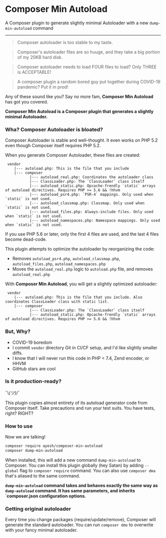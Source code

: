 # Composer Min Autoload
A Composer plugin to generate slightly minimal Autoloader with a new `dump-min-autoload` command

---

> Composer autoloader is too stable to my taste.

> Composer's autoloader files are so huuge, and they take a big portion of my 20KB hard disk.

> Composer autoloader needs to load FOUR files to load? Only THREE is ACCEPTABLE!

> A composer plugin a random bored guy put together during COVID-19 pandemic? Put it in prod!


Any of these sound like you? Say no more fam, **Composer Min Autoload** has got you covered.

**Composer Min Autoload is a Composer plugin that generates a slightly minimal Autoloader.**

### Wha? Composer Autoloader is bloated?

Composer Autoloader is stable and well-thought. It even works on PHP 5.2 even though Composer itself requires PHP 5.2.

When you generate Composer Autoloader, these files are created:

```
 vendor
    |--- autoload.php: This is the file that you include
    |--- composer
           |--- autoload_real.php: Coordinates the autoloader class
           |--- ClassLoader.php: The `ClassLoader` class itself
           |--- autoload_static.php: Opcache-frendly `static` arrays of autoload directives. Requires PHP >= 5.6 && !hhvm
           |--- autoload_psr4.php: `PSR-4` mappings. Only used when `static` is not used.
           |--- autoload_classmap.php: Classmap. Only used when `static` is not used.
           |--- autoload_files.php: Always-include files. Only used when `static` is not used.
           |--- autoload_namespaces.php: Namespace mappings. Only used when `static` is not used.
```

If you use PHP 5.6 or later, only the first 4 files are used, and the last 4 files become dead-code.

This plugin attempts to optimize the autoloader by reorganizing the code:

 - Removes `autoload_psr4.php`, `autoload_classmap.php`, `autoload_files.php`, `autoload_namespaces.php`
 - Moves the `autoload_real.php` logic to `autoload.php` file, and removes `autoload_real.php`
 
With **Composer Min Autoload**, you will get a slightly optimized autoloader:

```
 vendor
    |--- autoload.php: This is the file that you include. Also coordinates ClassLoader class with static list.
    |--- composer
           |--- ClassLoader.php: The `ClassLoader` class itself
           |--- autoload_static.php: Opcache-frendly `static` arrays of autoload directives. Requires PHP >= 5.6 && !hhvm
```



### But, Why?

 - COVID-19 boredom
 - I commit `vendor` directory Git in CI/CF setup, and I'd like slightly smaller diffs.
 - I know that I will never run this code in PHP < 7.4, Zend encoder, or HHVM
 - GitHub stars are cool

### Is it production-ready?

¯\\_(ツ)_/¯

This plugin copies almost entirety of its autoload generator code from Composer itself. Take precautions and run your test suits. You have tests, right? RIGHT?

### How to use

Now we are talking!

```bash
composer require ayesh/composer-min-autoload
composer dump-min-autoload
```

When installed, this will add a new command `dump-min-autoload` to Composer. You can install this plugin globally (hey Satan) by adding `--global` flag to `composer require` command. You can also use `composer dma` that's aliased to the same command.

**`dump-min-autoload` command takes and behaves exactly the same way as `dump-autoload` command. It has same parameters, and inherits `composer.json configuration options.**

### Getting original autoloader

Every time you change packages (require/update/remove), Composer will generate the standard autoloader. You can run `composer dmo` to overwrite with your fancy minimal autoloader.

